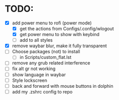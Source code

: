 # TODO:

- [X] add power menu to rofi (power mode)
    - [X] get the actions from Configs/.config/wlogout
    - [X] get power menu to show with keybind
    - [ ] add to all styles
- [X] remove waybar blur, make it fully transparent
- [ ] Choose packages (not) to install
    - [ ] in Scripts/custom_flat.lst
- [ ] remove any grub related interference
- [ ] fix alt gr not working
- [ ] show language in waybar
- [ ] Style lockscreen
- [ ] back and forward with mouse buttons in dolphin
- [ ] add my .zshrc config to repo
